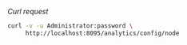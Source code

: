 *Curl request*

``` sh
curl -v -u Administrator:password \
     http://localhost:8095/analytics/config/node
```
